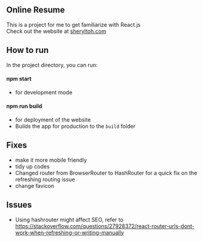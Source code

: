 ## Online Resume
This is a project for me to get familiarize with React.js </br>
Check out the website at [sheryltoh.com](https://sheryltoh.com) 

## How to run
In the project directory, you can run:
#### npm start
- for development mode
#### npm run build
- for deployment of the website
- Builds the app for production to the `build` folder


## Fixes
- make it more mobile friendly
- tidy up codes
- Changed router from BrowserRouter to HashRouter for a quick fix on the refreshing routing issue
- change favicon

## Issues
-  Using hashrouter might affect SEO, refer to https://stackoverflow.com/questions/27928372/react-router-urls-dont-work-when-refreshing-or-writing-manually 

